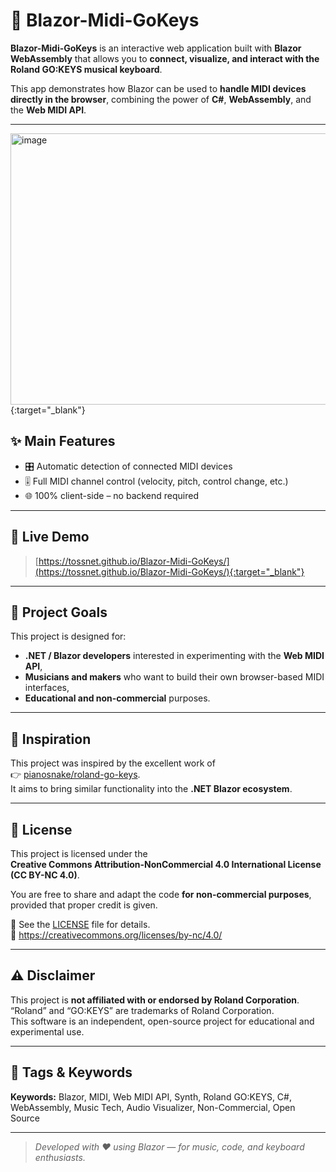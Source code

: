 # 🎹 Blazor-Midi-GoKeys

**Blazor-Midi-GoKeys** is an interactive web application built with **Blazor WebAssembly** that allows you to **connect, visualize, and interact with the Roland GO:KEYS musical keyboard**.

This app demonstrates how Blazor can be used to **handle MIDI devices directly in the browser**, combining the power of **C#**, **WebAssembly**, and the **Web MIDI API**.

---
[<img width="872" height="434" alt="image" src="https://github.com/user-attachments/assets/6eb09581-1bfe-4735-98c7-802d42cf9070" />](https://tossnet.github.io/Blazor-Midi-GoKeys/){:target="_blank"}


## ✨ Main Features

- 🎛️ Automatic detection of connected MIDI devices  
- 🎚️ Full MIDI channel control (velocity, pitch, control change, etc.)  
- 🌐 100% client-side – no backend required  

---

## 🚀 Live Demo
> [https://tossnet.github.io/Blazor-Midi-GoKeys/](https://tossnet.github.io/Blazor-Midi-GoKeys/){:target="_blank"}

---

## 🧠 Project Goals

This project is designed for:
- **.NET / Blazor developers** interested in experimenting with the **Web MIDI API**,  
- **Musicians and makers** who want to build their own browser-based MIDI interfaces,  
- **Educational and non-commercial** purposes.  

---

## 🙏 Inspiration

This project was inspired by the excellent work of  
👉 [pianosnake/roland-go-keys](https://github.com/pianosnake/roland-go-keys).  
It aims to bring similar functionality into the **.NET Blazor ecosystem**.

---

## 🪪 License

This project is licensed under the  
**Creative Commons Attribution-NonCommercial 4.0 International License (CC BY-NC 4.0)**.  

You are free to share and adapt the code **for non-commercial purposes**, provided that proper credit is given.  

📄 See the [LICENSE](./LICENSE) file for details.  
🔗 https://creativecommons.org/licenses/by-nc/4.0/

---

## ⚠️ Disclaimer

This project is **not affiliated with or endorsed by Roland Corporation**.  
“Roland” and “GO:KEYS” are trademarks of Roland Corporation.  
This software is an independent, open-source project for educational and experimental use.

---

## 🔖 Tags & Keywords

**Keywords:** Blazor, MIDI, Web MIDI API, Synth, Roland GO:KEYS, C#, WebAssembly, Music Tech, Audio Visualizer, Non-Commercial, Open Source

---

> _Developed with ❤️ using Blazor — for music, code, and keyboard enthusiasts._
